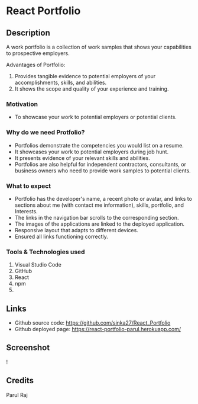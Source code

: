# React Portfolio

## Description
A work portfolio is a collection of work samples that shows your capabilities to prospective employers.

Advantages of Portfolio:
1. Provides tangible evidence to potential employers of your accomplishments, skills, and abilities. 
2. It shows the scope and quality of your experience and training.

### Motivation
* To showcase your work to potential employers or potential clients.

### Why do we need Protfolio?
* Portfolios demonstrate the competencies you would list on a resume. 
* It showcases your work to potential employers during job hunt. 
* It presents evidence of your relevant skills and abilities. 
* Portfolios are also helpful for independent contractors, consultants, or business owners who need to provide work samples to potential clients.

### What to expect
* Portfolio has the developer's name, a recent photo or avatar, and links to sections about me (with contact me information), skills, portfolio, and Interests.
* The links in the navigation bar scrolls to the corresponding section.
* The images of the applications are linked to the deployed application.
* Responsive layout that adapts to different devices.
* Ensured all links functioning correctly.

### Tools & Technologies used
1. Visual Studio Code
2. GitHub
3. React
4. npm
5. 


## Links
* Github source code: https://github.com/sinka27/React_Portfolio
* Github deployed page: https://react-portfolio-parul.herokuapp.com/
## Screenshot
!

## Credits
Parul Raj